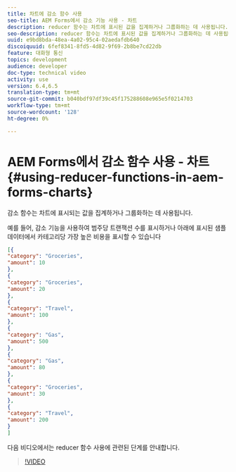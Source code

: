 ```yaml
---
title: 차트에 감소 함수 사용
seo-title: AEM Forms에서 감소 기능 사용 - 차트
description: reducer 함수는 차트에 표시된 값을 집계하거나 그룹화하는 데 사용됩니다.다음 비디오에서는 reducer 함수 사용에 관련된 단계를 안내합니다.
seo-description: reducer 함수는 차트에 표시된 값을 집계하거나 그룹화하는 데 사용됩니다.다음 비디오에서는 reducer 함수 사용에 관련된 단계를 안내합니다.
uuid: e9bd8bda-48ea-4a02-95c4-02aedafdb640
discoiquuid: 6fef8341-8fd5-4d82-9f69-2b8be7cd22db
feature: 대화형 통신
topics: development
audience: developer
doc-type: technical video
activity: use
version: 6.4,6.5
translation-type: tm+mt
source-git-commit: b040bdf97df39c45f175288608e965e5f0214703
workflow-type: tm+mt
source-wordcount: '128'
ht-degree: 0%

---
```



# AEM Forms에서 감소 함수 사용 - 차트{#using-reducer-functions-in-aem-forms-charts}

감소 함수는 차트에 표시되는 값을 집계하거나 그룹화하는 데 사용됩니다.


예를 들어, 감소 기능을 사용하여 범주당 트랜잭션 수를 표시하거나 아래에 표시된 샘플 데이터에서 카테고리당 가장 높은 비용을 표시할 수 있습니다

```json
[{
"category": "Groceries",
"amount": 10
},
{
"category": "Groceries",
"amount": 20
},
{
"category": "Travel",
"amount": 100
},
{
"category": "Gas",
"amount": 500
},
{
"category": "Gas",
"amount": 80
},
{
"category": "Groceries",
"amount": 30
},
{
"category": "Travel",
"amount": 200
}
]
```

다음 비디오에서는 reducer 함수 사용에 관련된 단계를 안내합니다.

>[!VIDEO](https://video.tv.adobe.com/v/21368/?quality=9&learn=on)

